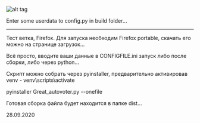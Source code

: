 ﻿![alt tag](https://i.imgur.com/CCM6RFS.png)


Enter some userdata to config.py in build folder...

---

Тест ветка, Firefox. Для запуска необходим Firefox portable, скачать его можно на странице загрузок...

Всё просто, вводите ваши данные в CONFIGFILE.ini запуск либо после сборки, либо через python...

Скрипт можно собрать через pyinstaller, предварительно активировав venv - venv\scripts\activate

pyinstaller Great_autovoter.py --onefile

Готовая сборка файла будет находится в папке dist...

28.09.2020



